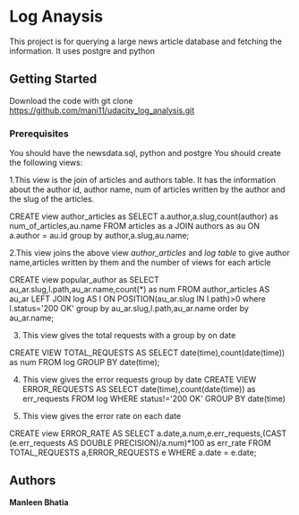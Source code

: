 # Log Anaysis

This project is for querying a large news article database and fetching the information.
It uses postgre and python

## Getting Started

Download the code with git clone https://github.com/mani11/udacity_log_analysis.git

### Prerequisites
You should have the newsdata.sql, python and postgre
You should create the following views:

1.This view is the join of articles and authors table. It has the information about the author id, author name, num of articles written by the author and the slug of the articles.

CREATE view author_articles as SELECT a.author,a.slug,count(author) as num_of_articles,au.name FROM articles as a JOIN authors as au ON a.author = au.id group by author,a.slug,au.name;

2.This view joins the above view _author_articles_ and _log table_ to give author name,articles written by them and the number of views for each article

CREATE view popular_author as SELECT au_ar.slug,l.path,au_ar.name,count(*) as num FROM author_articles AS au_ar LEFT JOIN log AS l ON POSITION(au_ar.slug IN l.path)>0 where l.status='200 OK' group by au_ar.slug,l.path,au_ar.name order by au_ar.name;

3. This view gives the total requests with a group by on date

CREATE VIEW TOTAL_REQUESTS AS SELECT date(time),count(date(time)) as num FROM log GROUP BY date(time);

4. This view gives the error requests group by date
CREATE VIEW ERROR_REQUESTS AS SELECT date(time),count(date(time)) as err_requests FROM log WHERE status!='200 OK' GROUP BY date(time)

5. This view gives the error rate on each date

CREATE view ERROR_RATE AS SELECT a.date,a.num,e.err_requests,(CAST (e.err_requests AS DOUBLE PRECISION)/a.num)*100 as err_rate FROM TOTAL_REQUESTS a,ERROR_REQUESTS e WHERE a.date = e.date;

## Authors

**Manleen Bhatia**


